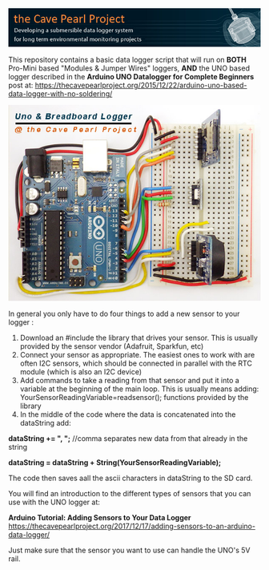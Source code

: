 <img src="https://github.com/EKMallon/The_Cave_Pearl_Project_CURRENT_codebuilds/blob/master/images/CavePearlProjectBanner_130x850px.jpg">

This repository contains a basic data logger script that will run on **BOTH** Pro-Mini based "Modules &amp; Jumper Wires" loggers, **AND** the UNO based logger described in the **Arduino UNO Datalogger for Complete Beginners** post at:
https://thecavepearlproject.org/2015/12/22/arduino-uno-based-data-logger-with-no-soldering/

<img src="https://github.com/EKMallon/The_Cave_Pearl_Project_CURRENT_codebuilds/blob/master/images/UNObreadboard_600pix.jpg">


In general you only have to do four things to add a new sensor to your logger :

1) Download an #include the library that drives your sensor. This is usually provided by the sensor vendor (Adafruit, Sparkfun, etc) 
2) Connect your sensor as appropriate. The easiest ones to work with are often I2C sensors, which should be connected in parallel with the RTC module (which is also an I2C device)
3) Add commands to take a reading from that sensor and put it into a variable at the beginning of the main loop. This is usually means adding:   YourSensorReadingVariable=readsensor();   functions provided by the library
4) In the middle of the code where the data is concatenated into the dataString add:

**dataString += ", ";** //comma separates new data from that already in the string

**dataString = dataString + String(YourSensorReadingVariable);**

The code then saves aall the ascii characters in dataString to the SD card. 

You will find an introduction to the different types of sensors that you can use with the UNO logger at:

**Arduino Tutorial: Adding Sensors to Your Data Logger**
https://thecavepearlproject.org/2017/12/17/adding-sensors-to-an-arduino-data-logger/

Just make sure that the sensor you want to use can handle the UNO's 5V rail.

